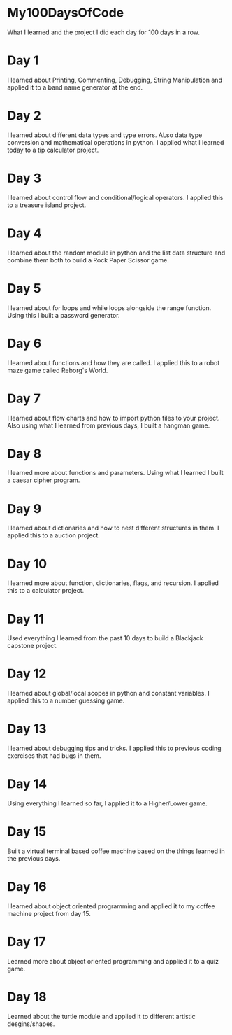 # My100DaysOfCode

What I learned and the project I did each day for 100 days in a row.

# Day 1

I learned about Printing, Commenting, Debugging, String Manipulation and applied it to a band name generator at the end.

# Day 2

I learned about different data types and type errors. ALso data type conversion and mathematical operations in python. I applied what I learned today to a tip calculator project.

# Day 3

I learned about control flow and conditional/logical operators. I applied this to a treasure island project.

# Day 4

I learned about the random module in python and the list data structure and combine them both to build a Rock Paper Scissor game.

# Day 5

I learned about for loops and while loops alongside the range function. Using this I built a password generator.

# Day 6

I learned about functions and how they are called. I applied this to a robot maze game called Reborg's World.

# Day 7

I learned about flow charts and how to import python files to your project. Also using what I learned from previous days, I built a hangman game.

# Day 8

I learned more about functions and parameters. Using what I learned I built a caesar cipher program.

# Day 9

I learned about dictionaries and how to nest different structures in them. I applied this to a auction project.

# Day 10

I learned more about function, dictionaries, flags, and recursion. I applied this to a calculator project.

# Day 11

Used everything I learned from the past 10 days to build a Blackjack capstone project.

# Day 12

I learned about global/local scopes in python and constant variables. I applied this to a number guessing game.

# Day 13

I learned about debugging tips and tricks. I applied this to previous coding exercises that had bugs in them.

# Day 14

Using everything I learned so far, I applied it to a Higher/Lower game.

# Day 15

Built a virtual terminal based coffee machine based on the things learned in the previous days.

# Day 16

I learned about object oriented programming and applied it to my coffee machine project from day 15.

# Day 17

Learned more about object oriented programming and applied it to a quiz game.

# Day 18

Learned about the turtle module and applied it to different artistic desgins/shapes.
